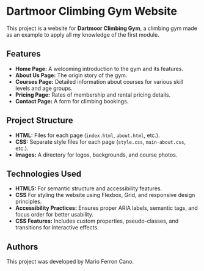 # Dartmoor Climbing Gym Website
This project is a website for **Dartmoor Climbing Gym**, a climbing gym made as an example to apply all my knowledge of the first module.

## Features
- **Home Page:** A welcoming introduction to the gym and its features.
- **About Us Page:** The origin story of the gym.
- **Courses Page:** Detailed information about courses for various skill levels and age groups.
- **Pricing Page:** Rates of membership and rental pricing details.
- **Contact Page:** A form for climbing bookings.

## Project Structure
- **HTML:** Files for each page (`index.html`, `about.html`, etc.).
- **CSS:** Separate style files for each page (`style.css`, `main-about.css`, etc.).
- **Images:** A directory for logos, backgrounds, and course photos.

## Technologies Used
- **HTML5:** For semantic structure and accessibility features.
- **CSS** For styling the website using Flexbox, Grid, and responsive design principles.
- **Accessibility Practices:** Ensures proper ARIA labels, semantic tags, and focus order for better usability.
- **CSS Features:** Includes custom properties, pseudo-classes, and transitions for interactive effects.

## Authors
This project was developed by Mario Ferron Cano.